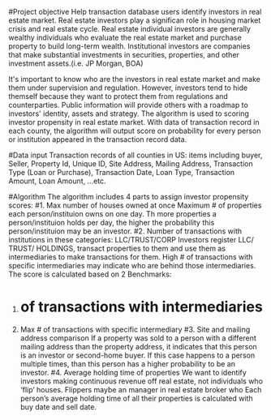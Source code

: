 #Project objective
Help transaction database users identify investors in real estate market. Real estate investors play a significan role in housing market crisis and real estate cycle. Real estate individual investors are generally wealthy individuals who evaluate the real estate market and purchase property to build long-term wealth. Institutional investors are companies that make substantial investments in securities, properties, and other investment assets.(i.e. JP Morgan, BOA) 

It's important to know who are the investors in real estate market and make them under supervision and regulation. However, investors tend to hide themself because they want to protect them from regulations and counterparties. Public information will provide others with a roadmap to investors' identity, assets and strategy. The algorithm is used to scoring investor propensity in real estate market. With data of transaction record in each county, the algorithm will output score on probability for every person or institution appeared in the transaction record data.

#Data input
Transaction records of all counties in US: items including buyer, Seller, Property Id, Unique ID, Site Address, Mailing Address, Transaction Type (Loan or Purchase), Transaction Date, Loan Type, Transaction Amount, Loan Amount, …etc.

#Algorithm
The algorithm includes 4 parts to assign investor propensity scores:
#1. Max number of houses owned at once
Maximum # of properties each person/instituion owns on one day. Th more properties a person/instituion holds per day, the higher the probability this person/instituion may be an investor.
#2. Number of transactions with institutions in these categories: LLC/TRUST/CORP 
Investors register LLC/ TRUST/ HOLDINGS, transact properties to them and use them as intermediaries to make transactions for them. High # of transactions with specific intermediaries may indicate who are behind those intermediaries. The score is calculated based on 2 Benchmarks: 
1) # of transactions with intermediaries
2) Max # of transactions with specific intermediary
#3. Site and mailing address comparison
If a property was sold to a person with a different mailing address than the property address, it indicates that this person is an investor or second-home buyer. If this case happens to a person multiple times, than this person has a higher probability to be an investor.
#4. Average holding time of properties
We want to identify investors making continuous revenue off real estate, not individuals who ‘flip’ houses. Flippers maybe an manager in real estate broker who  Each person’s average holding time of all their properties is calculated with buy date and sell date.

